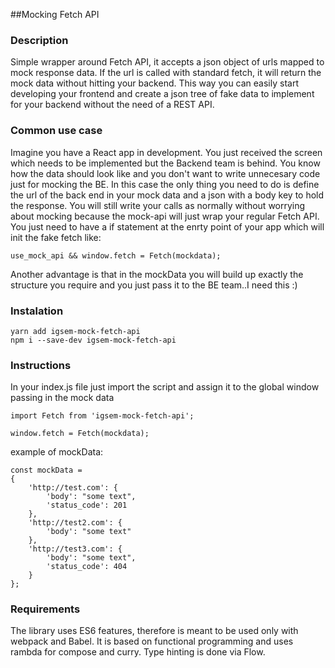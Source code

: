 ##Mocking Fetch API

### Description

Simple wrapper around Fetch API, it accepts a json object of urls mapped to mock response data. 
If the url is called with standard fetch, it will return the mock data without hitting your backend. 
This way you can easily start developing your frontend and create a json tree of fake data to implement 
for your backend without the need of a REST API.

### Common use case
Imagine you have a React app in development. You just received the screen which needs to be implemented but the Backend team is behind. You know how the data should look like and you don't want to write unnecesary code just for mocking the BE. In this case the only thing you need to do is define the url of the back end in your mock data and a json with a body key to hold the response. You will still write your calls as normally without worrying about mocking because the mock-api will just wrap your regular Fetch API. You just need to have a if statement at the enrty point of your app which will init the fake fetch like:

```
use_mock_api && window.fetch = Fetch(mockdata);
```

Another advantage is that in the mockData you will build up exactly the structure you require and you just pass it to the BE team..I need this :)


### Instalation
```
yarn add igsem-mock-fetch-api
npm i --save-dev igsem-mock-fetch-api
```
 
### Instructions
In your index.js file just import the script and assign it to the global window passing in the mock data
```
import Fetch from 'igsem-mock-fetch-api';

window.fetch = Fetch(mockdata);
```
example of mockData:
```
const mockData = 
{
    'http://test.com': {
        'body': "some text",
        'status_code': 201
    },   
    'http://test2.com': {
        'body': "some text"
    },
    'http://test3.com': {
        'body': "some text",
        'status_code': 404
    }
};
```

### Requirements
The library uses ES6 features, therefore is meant to be used only with webpack and Babel. 
It is based on functional programming and uses rambda for compose and curry. Type hinting is done via Flow.
